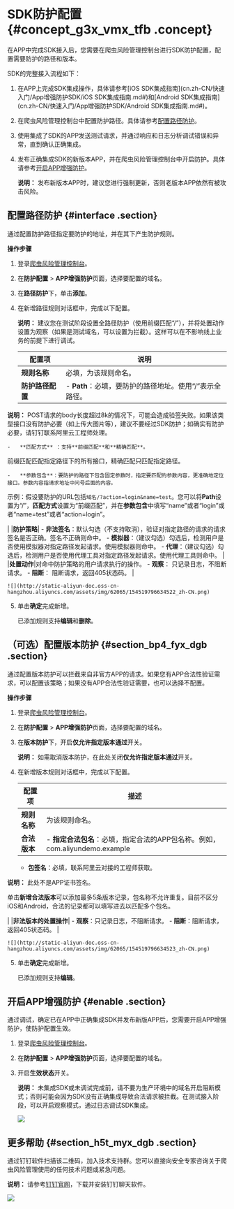 # SDK防护配置 {#concept_g3x_vmx_tfb .concept}

在APP中完成SDK接入后，您需要在爬虫风险管理控制台进行SDK防护配置，配置需要防护的路径和版本。

SDK的完整接入流程如下：

1.  在APP上完成SDK集成操作，具体请参考[iOS SDK集成指南](cn.zh-CN/快速入门/App增强防护SDK/iOS SDK集成指南.md#)和[Android SDK集成指南](cn.zh-CN/快速入门/App增强防护SDK/Android SDK集成指南.md#)。
2.  在爬虫风险管理控制台中配置防护路径。具体请参考[配置路径防护](#)。
3.  使用集成了SDK的APP发送测试请求，并通过响应和日志分析调试错误和异常，直到确认正确集成。
4.  发布正确集成SDK的新版本APP，并在爬虫风险管理控制台中开启防护。具体请参考[开启APP增强防护](#)。

    **说明：** 发布新版本APP时，建议您进行强制更新，否则老版本APP依然有被攻击风险。


## 配置路径防护 {#interface .section}

通过配置防护路径指定要防护的地址，并在其下产生防护规则。

**操作步骤**

1.  登录[爬虫风险管理控制台](https://yundun.console.aliyun.com/?p=antibot)。
2.  在**防护配置** \> **APP增强防护**页面，选择要配置的域名。
3.  在**路径防护**下，单击**添加**。
4.  在新增路径规则对话框中，完成以下配置。

    **说明：** 建议您在测试阶段设置全路径防护（使用前缀匹配“/”），并将处置动作设置为观察（如果是测试域名，可以设置为拦截）。这样可以在不影响线上业务的前提下进行调试。

    |配置项|说明|
    |---|--|
    |**规则名称**|必填，为该规则命名。|
    |**防护路径配置**|     -   **Path**：必填，要防护的路径地址。使用“/”表示全路径。

**说明：** POST请求的body长度超过8k的情况下，可能会造成验签失败。如果该类型接口没有防护必要（如上传大图片等），建议不要经过SDK防护；如确实有防护必要，请钉钉联系阿里云工程师处理。

    -   **匹配方式** ：支持**前缀匹配**和**精确匹配**。

前缀匹配匹配指定路径下的所有接口，精确匹配只匹配指定路径。

    -   **参数包含**：要防护的路径下包含固定参数时，指定要匹配的参数内容，更准确地定位接口。参数内容指请求地址中问号后面的内容。

示例：假设要防护的URL包括`域名/?action=login&name=test`。您可以将**Path**设置为“/”，**匹配方式**设置为“前缀匹配”，并在**参数包含**中填写“name”或者“login”或者“name=test”或者“action=login”。

 |
    |**防护策略**|     -   **非法签名**：默认勾选（不支持取消），验证对指定路径的请求的请求签名是否正确。签名不正确则命中。
    -   **模拟器**：（建议勾选）勾选后，检测用户是否使用模拟器对指定路径发起请求。使用模拟器则命中。
    -   **代理**：（建议勾选）勾选后，检测用户是否使用代理工具对指定路径发起请求。使用代理工具则命中。
 |
    |**处置动作**|对命中防护策略的用户请求执行的操作。    -   **观察**： 只记录日志，不阻断请求。
    -   **阻断**： 阻断请求，返回405状态码。
|

    ![](http://static-aliyun-doc.oss-cn-hangzhou.aliyuncs.com/assets/img/62065/154519796634522_zh-CN.png)

5.  单击**确定**完成新增。

    已添加规则支持**编辑**和**删除**。


## （可选）配置版本防护 {#section_bp4_fyx_dgb .section}

通过配置版本防护可以拦截来自非官方APP的请求。如果您有APP合法性验证需求，可以配置该策略；如果没有APP合法性验证需要，也可以选择不配置。

**操作步骤**

1.  登录[爬虫风险管理控制台](https://yundun.console.aliyun.com/?p=antibot)。
2.  在**防护配置** \> **APP增强防护**页面，选择要配置的域名。
3.  在**版本防护**下，开启**仅允许指定版本通过**开关。

    **说明：** 如需取消版本防护，在此处关闭**仅允许指定版本通过**开关。

4.  在新增版本规则对话框中，完成以下配置。

    |配置项|描述|
    |---|--|
    |**规则名称**|为该规则命名。|
    |**合法版本**|     -   **指定合法包名**：必填，指定合法的APP包名称。例如，com.aliyundemo.example
    -   **包签名**：必填，联系阿里云对接的工程师获取。

**说明：** 此处不是APP证书签名。

 单击**新增合法版本**可以添加最多5条版本记录，包名称不允许重复。目前不区分iOS和Android，合法的记录都可以填写进去以匹配多个包名。

 |
    |**非法版本的处置操作**|     -   **观察**：只记录日志，不阻断请求。
    -   **阻断**：阻断请求，返回405状态码。
 |

    ![](http://static-aliyun-doc.oss-cn-hangzhou.aliyuncs.com/assets/img/62065/154519796634523_zh-CN.png)

5.  单击**确定**完成新增。

    已添加规则支持**编辑**。


## 开启APP增强防护 {#enable .section}

通过调试，确定已在APP中正确集成SDK并发布新版APP后，您需要开启APP增强防护，使防护配置生效。

1.  登录[爬虫风险管理控制台](https://yundun.console.aliyun.com/?p=antibot)。
2.  在**防护配置** \> **APP增强防护**页面，选择要配置的域名。
3.  开启**生效状态**开关。

    **说明：** 未集成SDK或未调试完成前，请不要为生产环境中的域名开启阻断模式；否则可能会因为SDK没有正确集成导致合法请求被拦截。在测试接入阶段，可以开启观察模式，通过日志调试SDK集成。

    ![](http://static-aliyun-doc.oss-cn-hangzhou.aliyuncs.com/assets/img/62065/154519796634521_zh-CN.png)


## 更多帮助 {#section_h5t_myx_dgb .section}

通过钉钉软件扫描该二维码，加入技术支持群。您可以直接向安全专家咨询关于爬虫风险管理使用的任何技术问题或紧急问题。

**说明：** 请参考[钉钉官网](https://www.dingtalk.com)，下载并安装钉钉聊天软件。

![](http://static-aliyun-doc.oss-cn-hangzhou.aliyuncs.com/assets/img/62065/154519796634524_zh-CN.png)

